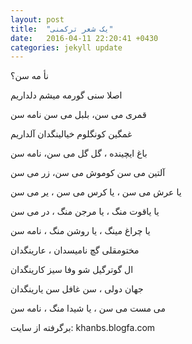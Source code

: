 ```yaml
---
layout: post
title:  "یک شعر ترکمنی"
date:   2016-04-11 22:20:41 +0430
categories: jekyll update
---
```

نأ مه سن؟

اصلا سنی گورمه میشم دلداریم       

قمری می سن، بلبل می سن نامه سن

غمگین کونگلوم خیالینگدان آلداریم

باغ ایچینده ، گل گل می سن، نامه سن

آلتین می سن کوموش می سن، زر می سن

یا عرش می سن ، یا کرس می سن ، یر می سن

یا یاقوت منگ ، یا مرجن منگ ، در می سن

یا چراغ مینگ ، یا روشن منگ ، نامه سن

مختومقلی گچ نامیسدان ، عارینگدان

ال گوترگیل شو وفا سیز کارینگدان

جهان دولی ، سن غافل سن یارینگدان

می مست می سن ، یا شیدا منگ ، نامه سن

برگرفته از سایت: khanbs.blogfa.com 